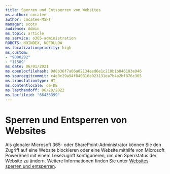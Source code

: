 ```yaml
---
title: Sperren und Entsperren von Websites
ms.author: cmcatee
author: cmcatee-MSFT
manager: scotv
audience: Admin
ms.topic: article
ms.service: o365-administration
ROBOTS: NOINDEX, NOFOLLOW
ms.localizationpriority: high
ms.custom:
- "9000292"
- "11509"
ms.date: 06/01/2021
ms.openlocfilehash: 9d8b36f7a06a02134eed6e1c210b1b846183e946
ms.sourcegitcommit: c4e8c29a94f840816a023131ea7b4a2bf876c305
ms.translationtype: HT
ms.contentlocale: de-DE
ms.lasthandoff: 06/29/2022
ms.locfileid: "66433399"
---
```

# <a name="lock-and-unlock-sites"></a>Sperren und Entsperren von Websites

Als globaler Microsoft 365- oder SharePoint-Administrator können Sie den Zugriff auf eine Website blockieren oder eine Website mithilfe von Microsoft PowerShell mit einem Lesezugriff konfigurieren, um den Sperrstatus der Website zu ändern. Weitere Informationen finden Sie unter [Websites sperren und entsperren](https://docs.microsoft.com/sharepoint/manage-lock-status).